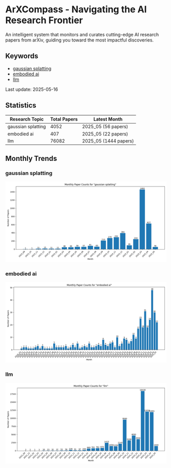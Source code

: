 # ArXCompass - Navigating the AI Research Frontier
An intelligent system that monitors and curates cutting-edge AI research papers from arXiv, guiding you toward the most impactful discoveries.

## Keywords

- [gaussian splatting](gaussian_splatting/)
- [embodied ai](embodied_ai/)
- [llm](llm/)

Last update: 2025-05-16

## Statistics

| Research Topic | Total Papers | Latest Month |
| --- | --- | --- |
| gaussian splatting | 4052 | 2025_05 (56 papers) |
| embodied ai | 407 | 2025_05 (22 papers) |
| llm | 76082 | 2025_05 (1444 papers) |

## Monthly Trends

### gaussian splatting

![Monthly Paper Counts for gaussian splatting](gaussian_splatting/monthly_stats.png)

### embodied ai

![Monthly Paper Counts for embodied ai](embodied_ai/monthly_stats.png)

### llm

![Monthly Paper Counts for llm](llm/monthly_stats.png)

